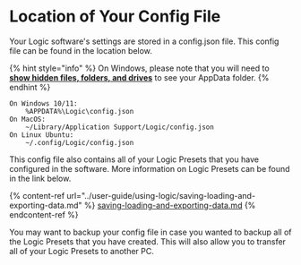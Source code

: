 # Location of Your Config File

Your Logic software's settings are stored in a config.json file. This config file can be found in the location below.

{% hint style="info" %}
On Windows, please note that you will need to [**show hidden files, folders, and drives**](https://support.microsoft.com/en-us/windows/view-hidden-files-and-folders-in-windows-97fbc472-c603-9d90-91d0-1166d1d9f4b5#WindowsVersion=Windows\_10) to see your AppData folder.
{% endhint %}

```
On Windows 10/11:
    %APPDATA%\Logic\config.json
On MacOS:
    ~/Library/Application Support/Logic/config.json
On Linux Ubuntu:
    ~/.config/Logic/config.json
```

This config file also contains all of your Logic Presets that you have configured in the software. More information on Logic Presets can be found in the link below.

{% content-ref url="../user-guide/using-logic/saving-loading-and-exporting-data.md" %}
[saving-loading-and-exporting-data.md](../user-guide/using-logic/saving-loading-and-exporting-data.md)
{% endcontent-ref %}

You may want to backup your config file in case you wanted to backup all of the Logic Presets that you have created. This will also allow you to transfer all of your Logic Presets to another PC.
